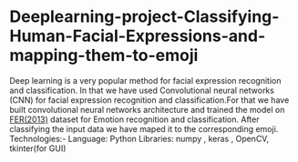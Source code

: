 # Deeplearning-project-Classifying-Human-Facial-Expressions-and-mapping-them-to-emoji

Deep learning is a very popular method for facial expression recognition and classification. In
that we have used Convolutional neural networks (CNN) for facial expression recognition and
classification.For that we have built convolutional neural networks architecture and trained
the model on [FER(2013)](https://www.kaggle.com/msambare/fer2013) dataset for Emotion recognition and classification. After classifying the
input data we have maped it to the corresponding emoji.
Technologies:- Language: Python Libraries: numpy , keras , OpenCV, tkinter(for GUI) 
